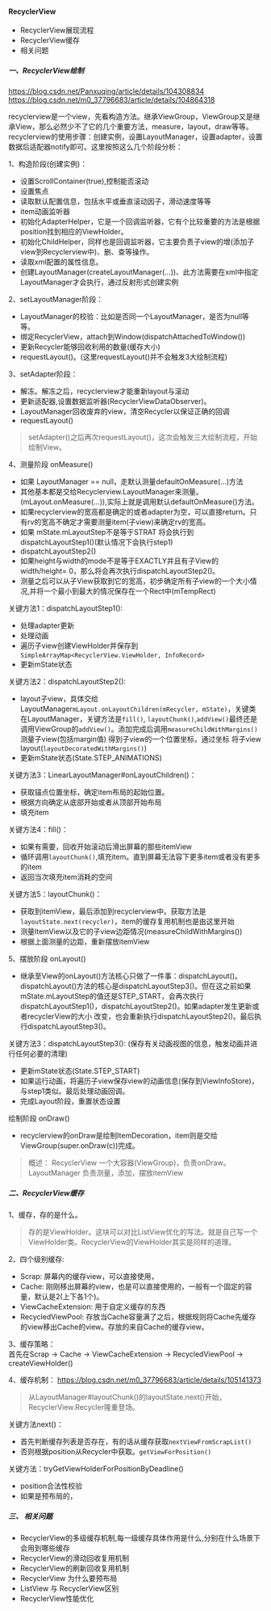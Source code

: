 #### RecyclerView

* RecyclerView展现流程
* RecyclerView缓存
* 相关问题

##### 一、RecyclerView绘制
<https://blog.csdn.net/Panxuqing/article/details/104308834>
<https://blog.csdn.net/m0_37796683/article/details/104864318>

recyclerview是一个view，先看构造方法。继承ViewGroup，ViewGroup又是继承View，那么必然少不了它的几个重要方法，measure，layout，draw等等。
recyclerview的使用步骤：创建实例，设置LayoutManager，设置adapter，设置数据后适配器notify即可。这里按照这么几个阶段分析：

1、构造阶段(创建实例)：  
* 设置ScrollContainer(true),控制能否滚动
* 设置焦点
* 读取默认配置信息，包括水平或垂直滚动因子，滑动速度等等
* item动画监听器
* 初始化AdapterHelper，它是一个回调监听器，它有个比较重要的方法是根据position找到相应的ViewHolder。
* 初始化ChildHelper，同样也是回调监听器，它主要负责子view的增(添加子view到Recyclerview中)、删、查等操作。
* 读取xml配置的属性信息。
* 创建LayoutManager(createLayoutManager(...))、此方法需要在xml中指定LayoutManager才会执行，通过反射形式创建实例


2、setLayoutManager阶段：
* LayoutManager的校验：比如是否同一个LayoutManager，是否为null等等。
* 绑定RecyclerView，attach到Window(dispatchAttachedToWindow())
* 更新Recycler能够回收利用的数量(缓存大小) 
* requestLayout()。(这里requestLayout()并不会触发3大绘制流程)


3、setAdapter阶段：
* 解冻。解冻之后，recyclerview才能重新layout与滚动 
* 更新适配器,设置数据监听器(RecyclerViewDataObserver)。
* LayoutManager回收废弃的view，清空Recycler以保证正确的回调
* requestLayout()
> setAdapter()之后再次requestLayout()，这次会触发三大绘制流程，开始绘制View。


4、测量阶段 onMeasure()
* 如果 LayoutManager == null，走默认测量defaultOnMeasure(...)方法
* 其他基本都是交给Recyclerview.LayoutManager来测量。(mLayout.onMeasure(...)),实际上就是调用默认defaultOnMeasure()方法。 
* 如果recyclerview的宽高都是确定的或者adapter为空，可以直接return。只有rv的宽高不确定才需要测量item(子view)来确定rv的宽高。
* 如果 mState.mLayoutStep不是等于STRAT 将会执行到dispatchLayoutStep1()(默认情况下会执行step1)
* dispatchLayoutStep2()
* 如果height与width的mode不是等于EXACTLY并且有子View的width/height= 0，那么将会再次执行dispatchLayoutStep2()。
* 测量之后可以从子View获取到它的宽高，初步确定所有子view的一个大小情况,并将一个最小到最大的情况保存在一个Rect中(mTempRect)


关键方法1：dispatchLayoutStep1():
- 处理adapter更新 
- 处理动画
- 遍历子view创建ViewHolder并保存到`SimpleArrayMap<RecyclerView.ViewHolder, InfoRecord>`
- 更新mState状态

关键方法2：dispatchLayoutStep2():
- layout子view，具体交给LayoutManager`mLayout.onLayoutChildren(mRecycler, mState)`，关键类在LayoutManager，关键方法是`fill()`,
  `layoutChunk()`,`addView()`最终还是调用ViewGroup的`addView()`。添加完成后调用`measureChildWithMargins()`测量子view(包括margin值)
  得到子view的一个位置坐标，通过坐标 将子view layout(`layoutDecoratedWithMargins()`)
- 更新mState状态(State.STEP_ANIMATIONS)

关键方法3：LinearLayoutManager#onLayoutChildren()：
- 获取锚点位置坐标，确定item布局的起始位置。
- 根据方向确定从底部开始或者从顶部开始布局
- 填充item

关键方法4：fill()：
- 如果有需要，回收开始滚动后滑出屏幕的那些itemView
- 循环调用`layoutChunk()`,填充item。直到屏幕无法容下更多item或者没有更多的item
- 返回当次填充item消耗的空间

关键方法5：layoutChunk()：
- 获取到itemView，最后添加到recyclerview中。获取方法是`layoutState.next(recycler)`，item的缓存复用机制也是由这里开始
- 测量ItemView以及它的子view边距情况(measureChildWithMargins())
- 根据上面测量的边距，重新摆放itemView


5、摆放阶段 onLayout()
* 继承至View的onLayout()方法核心只做了一件事：dispatchLayout()。dispatchLayout()方法的核心是dispatchLayoutStep3()。但在这之前如果
  mState.mLayoutStep的值还是STEP_START，会再次执行dispatchLayoutStep1()，dispatchLayoutStep2()。如果adapter发生更新或者recyclerView的大小
  改变，也会重新执行dispatchLayoutStep2()。最后执行dispatchLayoutStep3()。
  

关键方法3：dispatchLayoutStep3(): (保存有关动画视图的信息，触发动画并进行任何必要的清理)
- 更新mState状态(State.STEP_START)
- 如果运行动画，将遍历子view保存view的动画信息(保存到ViewInfoStore)，与step1类似。最后处理动画回调。
- 完成Layout阶段，重置状态设置


绘制阶段 onDraw()
- recyclerview的onDraw是绘制ItemDecoration，item则是交给ViewGroup(super.onDraw(c))完成。


>概述：
> RecyclerView  一个大容器(ViewGroup)，负责onDraw。
> LayoutManager 负责测量，添加，摆放itemView
>


##### 二、RecyclerView缓存
1、缓存，存的是什么。
> 存的是ViewHolder。这块可以对比ListView优化的写法。就是自己写一个ViewHolder类。RecyclerView的ViewHolder其实是同样的道理。

2、四个级别缓存:
* Scrap: 屏幕内的缓存view，可以直接使用，
* Cache: 刚刚移出屏幕的view，也是可以直接使用的，一般有一个固定的容量，默认是2(上下各1个)。
* ViewCacheExtension: 用于自定义缓存的东西
* RecycledViewPool: 存放当Cache容量满了之后，根据规则将Cache先缓存的view移出Cache的view。存放的来自Cache的缓存view。

3、缓存策略：  
首先在Scrap -> Cache -> ViewCacheExtension -> RecycledViewPool -> createViewHolder()

4、缓存机制：
<https://blog.csdn.net/m0_37796683/article/details/105141373>
> 从LayoutManager#layoutChunk()的layoutState.next()开始，RecyclerView.Recycler隆重登场。

关键方法next()：
- 首先判断缓存列表是否存在，有的话从缓存获取`nextViewFromScrapList()`
- 否则根据position从Recycler中获取。`getViewForPosition()`


关键方法：tryGetViewHolderForPositionByDeadline()
- position合法性校验
- 如果是预布局的，

##### 三、 相关问题
* RecyclerView的多级缓存机制,每一级缓存具体作用是什么,分别在什么场景下会用到哪些缓存
* RecyclerView的滑动回收复用机制
* RecyclerView的刷新回收复用机制
* RecyclerView 为什么要预布局
* ListView 与 RecyclerView区别
* RecyclerView性能优化